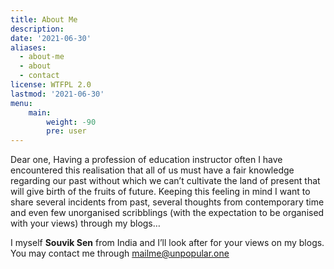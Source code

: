 ```yaml
---
title: About Me
description: 
date: '2021-06-30'
aliases:
  - about-me
  - about
  - contact
license: WTFPL 2.0
lastmod: '2021-06-30'
menu:
    main: 
        weight: -90
        pre: user
---
```

Dear one,
Having a profession of education instructor often I have encountered this realisation that all of us must have a fair knowledge regarding our past without which we can’t cultivate the land of present that will give birth of the fruits of future. Keeping this feeling in mind I want to share several incidents from past, several thoughts from contemporary time and even few unorganised scribblings (with the expectation to be organised with your views) through my blogs…

I myself **Souvik Sen** from India and I’ll look after for your views on my blogs. You may contact me through [mailme@unpopular.one](mailto:mailme@unpopular.one)
